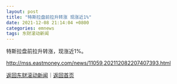 ```yaml
---
layout: post
title: "特斯拉盘前拉升转涨 现涨近1%"
date: 2021-12-08 21:14:04 +0800
categories: emnews
tags: 东财滚动新闻
---
```


特斯拉盘前拉升转涨，现涨近1%。

<http://mss.eastmoney.com/news/11059,202112082207407393.html>

[返回东财滚动新闻](//finews.withounder.com/emnews/)｜[返回首页](//finews.withounder.com/)